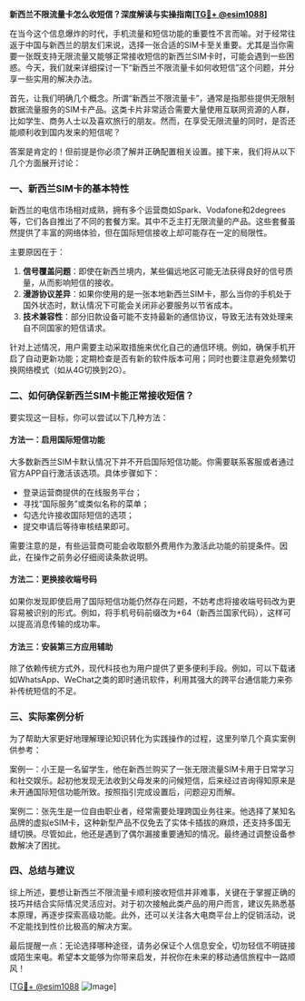 **新西兰不限流量卡怎么收短信？深度解读与实操指南[[TG💪+ @esim1088](https://t.me/s/esim1088)]**

在当今这个信息爆炸的时代，手机流量和短信功能的重要性不言而喻。对于经常往返于中国与新西兰的朋友们来说，选择一张合适的SIM卡至关重要。尤其是当你需要一张既支持无限流量又能够正常接收短信的新西兰SIM卡时，可能会遇到一些困惑。今天，我们就来详细探讨一下“新西兰不限流量卡如何收短信”这个问题，并分享一些实用的解决办法。

首先，让我们明确几个概念。所谓“新西兰不限流量卡”，通常是指那些提供无限制数据流量服务的SIM卡产品。这类卡片非常适合需要大量使用互联网资源的人群，比如学生、商务人士以及喜欢旅行的朋友。然而，在享受无限流量的同时，是否还能顺利收到国内发来的短信呢？

答案是肯定的！但前提是你必须了解并正确配置相关设置。接下来，我们将从以下几个方面展开讨论：

### 一、新西兰SIM卡的基本特性

新西兰的电信市场相对成熟，拥有多个运营商如Spark、Vodafone和2degrees等，它们各自推出了不同的套餐方案。其中不乏主打无限流量的产品。这些套餐虽然提供了丰富的网络体验，但在国际短信接收上却可能存在一定的局限性。

主要原因在于：
1. **信号覆盖问题**：即使在新西兰境内，某些偏远地区可能无法获得良好的信号质量，从而影响短信的接收。
2. **漫游协议差异**：如果你使用的是一张本地新西兰SIM卡，那么当你的手机处于国外状态时，默认情况下可能会关闭非必要服务以节省成本。
3. **技术兼容性**：部分旧款设备可能不支持最新的通信协议，导致无法有效处理来自不同国家的短信请求。

针对上述情况，用户需要主动采取措施来优化自己的通信环境。例如，确保手机开启了自动更新功能；定期检查是否有新的软件版本可用；同时也要注意避免频繁切换网络模式（如从4G切换到2G）。

### 二、如何确保新西兰SIM卡能正常接收短信？

要实现这一目标，你可以尝试以下几种方法：

#### 方法一：启用国际短信功能
大多数新西兰SIM卡默认情况下并不开启国际短信功能。你需要联系客服或者通过官方APP自行激活该选项。具体步骤如下：
- 登录运营商提供的在线服务平台；
- 寻找“国际服务”或类似名称的菜单；
- 勾选允许接收国际短信的选项；
- 提交申请后等待审核结果即可。

需要注意的是，有些运营商可能会收取额外费用作为激活此功能的前提条件。因此，在操作之前务必仔细阅读条款说明。

#### 方法二：更换接收端号码
如果你发现即使启用了国际短信功能仍然存在问题，不妨考虑将接收端号码改为更容易被识别的形式。例如，将手机号码前缀改为+64（新西兰国家代码），这样可以提高消息传输的成功率。

#### 方法三：安装第三方应用辅助
除了依赖传统方式外，现代科技也为用户提供了更多便利手段。例如，可以下载诸如WhatsApp、WeChat之类的即时通讯软件，利用其强大的跨平台通信能力来弥补传统短信的不足。

### 三、实际案例分析

为了帮助大家更好地理解理论知识转化为实践操作的过程，这里列举几个真实案例供参考：

案例一：小王是一名留学生，他在新西兰购买了一张无限流量SIM卡用于日常学习和社交娱乐。起初他发现无法收到父母发来的问候短信，后来经过咨询得知原来是未开通国际短信功能所致。按照指引完成设置后，问题迎刃而解。

案例二：张先生是一位自由职业者，经常需要处理跨国业务往来。他选择了某知名品牌的虚拟eSIM卡，这种新型产品不仅免去了实体卡插拔的麻烦，还支持多国无缝切换。尽管如此，他还是遇到了偶尔漏接重要通知的情况。最终通过调整设备参数解决了困扰。

### 四、总结与建议

综上所述，要想让新西兰不限流量卡顺利接收短信并非难事，关键在于掌握正确的技巧并结合实际情况灵活应对。对于初次接触此类产品的用户而言，建议先熟悉基本原理，再逐步探索高级功能。此外，还可以关注各大电商平台上的促销活动，说不定能找到性价比极高的解决方案。

最后提醒一点：无论选择哪种途径，请务必保证个人信息安全，切勿轻信不明链接或陌生来电。希望本文能够为你带来启发，并祝你在未来的移动通信旅程中一路顺风！

[[TG💪+ @esim1088](https://t.me/s/esim1088) ![Image](https://i.postimg.cc/4NQfJmqS/Snipaste-2025-05-13-00-14-12.png)]